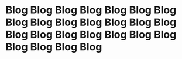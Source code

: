 # Blog Blog Blog Blog Blog Blog Blog Blog Blog Blog Blog Blog Blog Blog Blog Blog Blog Blog Blog Blog Blog Blog Blog Blog Blog
